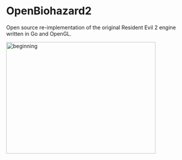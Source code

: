 # OpenBiohazard2
Open source re-implementation of the original Resident Evil 2 engine written in Go and OpenGL.

<div style="display:inline-block;">
<img src="https://github.com/samuelyuan/OpenBiohazard2/raw/master/screenshots/beginning.png" alt="beginning" width="400" height="300" />
</div>

